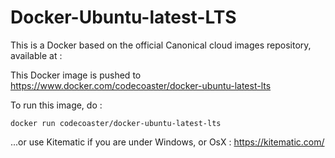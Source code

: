 # Docker-Ubuntu-latest-LTS

This is a Docker based on the official Canonical cloud images repository, available at : 

This Docker image is pushed to https://www.docker.com/codecoaster/docker-ubuntu-latest-lts

To run this image, do : 

<code>docker run codecoaster/docker-ubuntu-latest-lts</code>

...or use Kitematic if you are under Windows, or OsX : https://kitematic.com/
